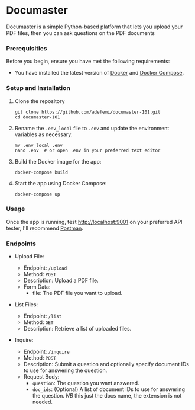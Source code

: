 # Documaster

Documaster is a simple Python-based platform that lets you upload your PDF files, then you can ask questions on the PDF documents

### Prerequisities

Before you begin, ensure you have met the following requirements:

- You have installed the latest version of [Docker](https://www.docker.com/get-started) and [Docker Compose](https://docs.docker.com/compose/).

### Setup and Installation

1. Clone the repository
   
   ```
   git clone https://github.com/adefemi/documaster-101.git
   cd documaster-101
   ```

2. Rename the `.env_local` file to `.env` and update the environment variables as necessary:
   
   ```
   mv .env_local .env
   nano .env  # or open .env in your preferred text editor
   ```

3. Build the Docker image for the app:
   
   ```
   docker-compose build
   ```

4. Start the app using Docker Compose:
   
   ```
   docker-compose up
   ```

### Usage

Once the app is running, test [http://localhost:9001](http://localhost:9001) on your preferred API tester, I'll recommend [Postman](https://www.postman.com/).

### Endpoints
- Upload File:
    - Endpoint: `/upload`
    - Method: `POST`
    - Description: Upload a PDF file.
    - Form Data:
        - file: The PDF file you want to upload.

- List Files:
    - Endpoint: `/list`
    - Method: `GET`
    - Description: Retrieve a list of uploaded files.
  
- Inquire:
    - Endpoint: `/inquire`
    - Method: `POST`
    - Description: Submit a question and optionally specify document IDs to use for answering the question.
    - Request Body:
        - `question`: The question you want answered.
        - `doc_ids`: (Optional) A list of document IDs to use for answering the question. *NB* this just the docs name, the extension is not needed.

